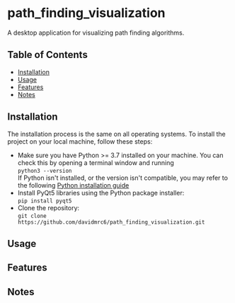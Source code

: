 # path_finding_visualization
A desktop application for visualizing path finding algorithms.

## Table of Contents
- [Installation](#installation)
- [Usage](#usage)
- [Features](#features)
- [Notes](#notes)

## Installation
The installation process is the same on all operating systems.
To install the project on your local machine, follow these steps:
* Make sure you have Python >= 3.7 installed on your machine. You can check this by opening a terminal window and running <br />
```python3 --version``` <br />
If Python isn't installed, or the version isn't compatible, you may refer to the following [Python installation guide](https://wiki.python.org/moin/BeginnersGuide/Download)
* Install PyQt5 libraries using the Python package installer: <br />
```pip install pyqt5``` <br />
* Clone the repository: <br />
```git clone https://github.com/davidmrc6/path_finding_visualization.git```

## Usage

## Features

## Notes
